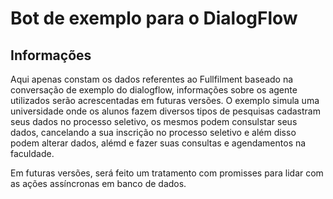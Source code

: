# Bot de exemplo para o DialogFlow


## Informações

Aqui apenas constam os dados referentes ao Fullfilment baseado na conversação de exemplo do dialogflow, informações sobre os agente utilizados serão acrescentadas em futuras versões.
O exemplo simula uma universidade onde os alunos fazem diversos tipos de pesquisas cadastram seus dados no processo seletivo, os mesmos podem consulstar seus dados, cancelando a sua inscrição no processo seletivo e além disso podem alterar dados, alémd e fazer suas consultas e agendamentos na faculdade.

Em futuras versões, será feito um tratamento com promisses para lidar com as ações assíncronas em banco de dados.
